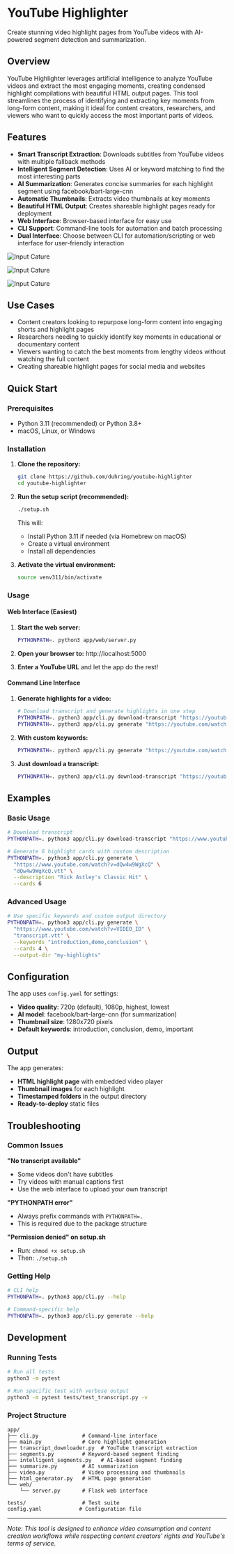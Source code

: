 # YouTube Highlighter

Create stunning video highlight pages from YouTube videos with AI-powered segment detection and summarization.

## Overview

YouTube Highlighter leverages artificial intelligence to analyze YouTube videos and extract the most engaging moments, creating condensed highlight compilations with beautiful HTML output pages. This tool streamlines the process of identifying and extracting key moments from long-form content, making it ideal for content creators, researchers, and viewers who want to quickly access the most important parts of videos.

## Features

- **Smart Transcript Extraction**: Downloads subtitles from YouTube videos with multiple fallback methods
- **Intelligent Segment Detection**: Uses AI or keyword matching to find the most interesting parts
- **AI Summarization**: Generates concise summaries for each highlight segment using facebook/bart-large-cnn
- **Automatic Thumbnails**: Extracts video thumbnails at key moments
- **Beautiful HTML Output**: Creates shareable highlight pages ready for deployment
- **Web Interface**: Browser-based interface for easy use
- **CLI Support**: Command-line tools for automation and batch processing
- **Dual Interface**: Choose between CLI for automation/scripting or web interface for user-friendly interaction

![Input Cature](1-Input-capture.png)

![Input Cature](2-Console.png)

![Input Cature](3-Output.png)

## Use Cases

- Content creators looking to repurpose long-form content into engaging shorts and highlight pages
- Researchers needing to quickly identify key moments in educational or documentary content  
- Viewers wanting to catch the best moments from lengthy videos without watching the full content
- Creating shareable highlight pages for social media and websites

## Quick Start

### Prerequisites

- Python 3.11 (recommended) or Python 3.8+
- macOS, Linux, or Windows

### Installation

1. **Clone the repository:**
   ```bash
   git clone https://github.com/duhring/youtube-highlighter
   cd youtube-highlighter
   ```

2. **Run the setup script (recommended):**
   ```bash
   ./setup.sh
   ```
   
   This will:
   - Install Python 3.11 if needed (via Homebrew on macOS)
   - Create a virtual environment
   - Install all dependencies

3. **Activate the virtual environment:**
   ```bash
   source venv311/bin/activate
   ```

### Usage

#### Web Interface (Easiest)

1. **Start the web server:**
   ```bash
   PYTHONPATH=. python3 app/web/server.py
   ```

2. **Open your browser to:** http://localhost:5000

3. **Enter a YouTube URL** and let the app do the rest!

#### Command Line Interface

1. **Generate highlights for a video:**
   ```bash
   # Download transcript and generate highlights in one step
   PYTHONPATH=. python3 app/cli.py download-transcript "https://youtube.com/watch?v=VIDEO_ID"
   PYTHONPATH=. python3 app/cli.py generate "https://youtube.com/watch?v=VIDEO_ID" "VIDEO_ID.vtt"
   ```

2. **With custom keywords:**
   ```bash
   PYTHONPATH=. python3 app/cli.py generate "https://youtube.com/watch?v=VIDEO_ID" "transcript.vtt" --keywords "demo,tutorial,important"
   ```

3. **Just download a transcript:**
   ```bash
   PYTHONPATH=. python3 app/cli.py download-transcript "https://youtube.com/watch?v=VIDEO_ID"
   ```

## Examples

### Basic Usage
```bash
# Download transcript
PYTHONPATH=. python3 app/cli.py download-transcript "https://www.youtube.com/watch?v=dQw4w9WgXcQ"

# Generate 6 highlight cards with custom description
PYTHONPATH=. python3 app/cli.py generate \
  "https://www.youtube.com/watch?v=dQw4w9WgXcQ" \
  "dQw4w9WgXcQ.vtt" \
  --description "Rick Astley's Classic Hit" \
  --cards 6
```

### Advanced Usage
```bash
# Use specific keywords and custom output directory
PYTHONPATH=. python3 app/cli.py generate \
  "https://www.youtube.com/watch?v=VIDEO_ID" \
  "transcript.vtt" \
  --keywords "introduction,demo,conclusion" \
  --cards 4 \
  --output-dir "my-highlights"
```

## Configuration

The app uses `config.yaml` for settings:

- **Video quality**: 720p (default), 1080p, highest, lowest
- **AI model**: facebook/bart-large-cnn (for summarization)
- **Thumbnail size**: 1280x720 pixels
- **Default keywords**: introduction, conclusion, demo, important

## Output

The app generates:
- **HTML highlight page** with embedded video player
- **Thumbnail images** for each highlight
- **Timestamped folders** in the output directory
- **Ready-to-deploy** static files

## Troubleshooting

### Common Issues

**"No transcript available"**
- Some videos don't have subtitles
- Try videos with manual captions first
- Use the web interface to upload your own transcript

**"PYTHONPATH error"**
- Always prefix commands with `PYTHONPATH=.`
- This is required due to the package structure

**"Permission denied" on setup.sh**
- Run: `chmod +x setup.sh`
- Then: `./setup.sh`

### Getting Help

```bash
# CLI help
PYTHONPATH=. python3 app/cli.py --help

# Command-specific help
PYTHONPATH=. python3 app/cli.py generate --help
```

## Development

### Running Tests
```bash
# Run all tests
python3 -m pytest

# Run specific test with verbose output
python3 -m pytest tests/test_transcript.py -v
```

### Project Structure
```
app/
├── cli.py              # Command-line interface
├── main.py             # Core highlight generation
├── transcript_downloader.py  # YouTube transcript extraction
├── segments.py         # Keyword-based segment finding
├── intelligent_segments.py   # AI-based segment finding
├── summarize.py        # AI summarization
├── video.py            # Video processing and thumbnails
├── html_generator.py   # HTML page generation
└── web/
    └── server.py       # Flask web interface

tests/                  # Test suite
config.yaml            # Configuration file
```

---

*Note: This tool is designed to enhance video consumption and content creation workflows while respecting content creators' rights and YouTube's terms of service.*
